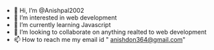 - 👋 Hi, I’m @Anishpal2002
- 👀 I’m interested in web development
- 🌱 I’m currently learning Javascript
- 💞️ I’m looking to collaborate on anything realted to web development
- 📫 How to reach me my email id " anishdon364@gmail.com"

<!---
Anishpal2002/Anishpal2002 is a ✨ special ✨ repository because its `README.md` (this file) appears on your GitHub profile.
You can click the Preview link to take a look at your changes.
--->
